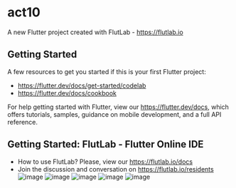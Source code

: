 # act10

A new Flutter project created with FlutLab - https://flutlab.io

## Getting Started

A few resources to get you started if this is your first Flutter project:

- https://flutter.dev/docs/get-started/codelab
- https://flutter.dev/docs/cookbook

For help getting started with Flutter, view our
https://flutter.dev/docs, which offers tutorials,
samples, guidance on mobile development, and a full API reference.

## Getting Started: FlutLab - Flutter Online IDE

- How to use FlutLab? Please, view our https://flutlab.io/docs
- Join the discussion and conversation on https://flutlab.io/residents
![image](https://github.com/carliwis77/act10-drawer/assets/146237906/7ce81dd7-c23d-4186-a8d5-9d881b796e0f)
![image](https://github.com/carliwis77/act10-drawer/assets/146237906/e66b011f-3c47-4d63-b710-d18b2b4d91dd)
![image](https://github.com/carliwis77/act10-drawer/assets/146237906/348ed622-4504-460a-8ad5-e83a79d523d9)
![image](https://github.com/carliwis77/act10-drawer/assets/146237906/e407a41b-893e-4638-a3bb-071441d22155)
![image](https://github.com/carliwis77/act10-drawer/assets/146237906/78211f75-da9a-4426-9796-a56e9acded2b)

